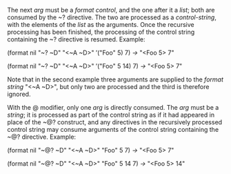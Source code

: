  

The next *arg* must be a *format control*, and the one after it a *list*; both are consumed by the ~? directive. The two are processed as a *control-string*, with the elements of the *list* as the arguments. Once the recursive processing has been finished, the processing of the control string containing the ~? directive is resumed. Example: 

(format nil "~? ~D" "\<~A ~D\>" ’("Foo" 5) 7) *→* "\<Foo 5\> 7" 

(format nil "~? ~D" "\<~A ~D\>" ’("Foo" 5 14) 7) *→* "\<Foo 5\> 7" 

Note that in the second example three arguments are supplied to the *format string* "\<~A ~D\>", but only two are processed and the third is therefore ignored. 

With the @ modifier, only one *arg* is directly consumed. The *arg* must be a *string*; it is processed as part of the control string as if it had appeared in place of the ~@? construct, and any directives in the recursively processed control string may consume arguments of the control string containing the ~@? directive. Example: 

(format nil "~@? ~D" "\<~A ~D\>" "Foo" 5 7) *→* "\<Foo 5\> 7" 

(format nil "~@? ~D" "\<~A ~D\>" "Foo" 5 14 7) *→* "\<Foo 5\> 14" 



 

 

